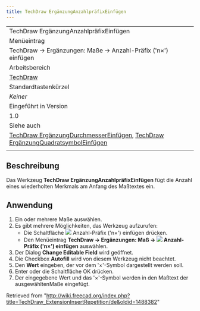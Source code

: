 ```yaml
---
title: TechDraw ErgänzungAnzahlpräfixEinfügen
---
```


|                                                                                                                                                                                                                                        |
| -------------------------------------------------------------------------------------------------------------------------------------------------------------------------------------------------------------------------------------- |
| TechDraw ErgänzungAnzahlpräfixEinfügen                                                                                                                                                                                                 |
| Menüeintrag                                                                                                                                                                                                                            |
| TechDraw → Ergänzungen: Maße → Anzahl-Präfix ('n×') einfügen                                                                                                                                                                           |
| Arbeitsbereich                                                                                                                                                                                                                         |
| [TechDraw](/TechDraw_Workbench/de "TechDraw Workbench/de")                                                                                                                                                                             |
| Standardtastenkürzel                                                                                                                                                                                                                   |
| _Keiner_                                                                                                                                                                                                                               |
| Eingeführt in Version                                                                                                                                                                                                                  |
| 1.0                                                                                                                                                                                                                                    |
| Siehe auch                                                                                                                                                                                                                             |
| [TechDraw ErgänzungDurchmesserEinfügen](/TechDraw_ExtensionInsertDiameter/de "TechDraw ExtensionInsertDiameter/de"), [TechDraw ErgänzungQuadratsymbolEinfügen](/TechDraw_ExtensionInsertSquare/de "TechDraw ExtensionInsertSquare/de") |
|                                                                                                                                                                                                                                        |

## Beschreibung

Das Werkzeug **TechDraw ErgänzungAnzahlpräfixEinfügen** fügt die Anzahl eines wiederholten Merkmals am Anfang des Maßtextes ein.

## Anwendung

1. Ein oder mehrere Maße auswählen.
2. Es gibt mehrere Möglichkeiten, das Werkzeug aufzurufen:
   - Die Schaltfläche ![](/images/TechDraw_ExtensionInsertRepetition.svg) Anzahl-Präfix ('n×') einfügen drücken.
   - Den Menüeintrag **TechDraw → Ergänzungen: Maß → ![](/images/TechDraw_ExtensionInsertRepetition.svg) Anzahl-Präfix ('n×') einfügen** auswählen.
3. Der Dialog **Change Editable Field** wird geöffnet.
4. Die Checkbox **Autofill** wird von diesem Werkzeug nicht beachtet.
5. Den **Wert** eingeben, der vor dem '×'-Symbol dargestellt werden soll.
6. Enter oder die Schaltfläche OK drücken.
7. Der eingegebene Wert und das '×'-Symbol werden in den Maßtext der ausgewähltenMaße eingefügt.

Retrieved from "<http://wiki.freecad.org/index.php?title=TechDraw_ExtensionInsertRepetition/de&oldid=1488382>"
